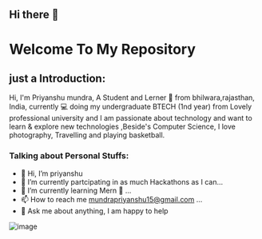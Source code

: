 ## Hi there 👋
    
 # Welcome To My Repository 



## just a Introduction:

Hi, I'm Priyanshu mundra, A Student and Lerner 🚀 from bhilwara,rajasthan, India, currently 💻 doing my undergraduate BTECH (1nd year) from Lovely professional university and I am passionate about technology and want to learn & explore new technologies ,Beside's Computer Science, I love photography, Travelling and playing basketball.




### Talking about Personal Stuffs:

- 👋 Hi, I’m priyanshu
- 👀 I’m currently partcipating in as much Hackathons as I can...
- 🌱 I’m currently learning Mern 🤟 ...
- 📫 How to reach me mundrapriyanshu15@gmail.com ...
- 💬 Ask me about anything, I am happy to help



![image](https://github-readme-stats.vercel.app/api?username=spyder15&&show_icons=true&title_color=ffff88ff&icon_color=bb2acf&text_color=daf7dc&bg_color=151515)


